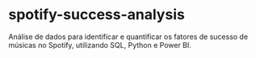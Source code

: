 # spotify-success-analysis
Análise de dados para identificar e quantificar os fatores de sucesso de músicas no Spotify, utilizando SQL, Python e Power BI.
